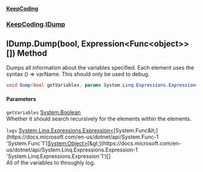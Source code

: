 #### [KeepCoding](index.md 'index')
### [KeepCoding](KeepCoding.md 'KeepCoding').[IDump](IDump.md 'KeepCoding.IDump')
## IDump.Dump(bool, Expression&lt;Func&lt;object&gt;&gt;[]) Method
Dumps all information about the variables specified. Each element uses the syntax () => varName. This should only be used to debug.  
```csharp
void Dump(bool getVariables, params System.Linq.Expressions.Expression<System.Func<object>>[] logs);
```
#### Parameters
<a name='KeepCoding_IDump_Dump(bool_System_Linq_Expressions_Expression_System_Func_object____)_getVariables'></a>
`getVariables` [System.Boolean](https://docs.microsoft.com/en-us/dotnet/api/System.Boolean 'System.Boolean')  
Whether it should search recursively for the elements within the elements.
  
<a name='KeepCoding_IDump_Dump(bool_System_Linq_Expressions_Expression_System_Func_object____)_logs'></a>
`logs` [System.Linq.Expressions.Expression&lt;](https://docs.microsoft.com/en-us/dotnet/api/System.Linq.Expressions.Expression-1 'System.Linq.Expressions.Expression`1')[System.Func&lt;](https://docs.microsoft.com/en-us/dotnet/api/System.Func-1 'System.Func`1')[System.Object](https://docs.microsoft.com/en-us/dotnet/api/System.Object 'System.Object')[&gt;](https://docs.microsoft.com/en-us/dotnet/api/System.Func-1 'System.Func`1')[&gt;](https://docs.microsoft.com/en-us/dotnet/api/System.Linq.Expressions.Expression-1 'System.Linq.Expressions.Expression`1')[[]](https://docs.microsoft.com/en-us/dotnet/api/System.Array 'System.Array')  
All of the variables to throughly log.
  
